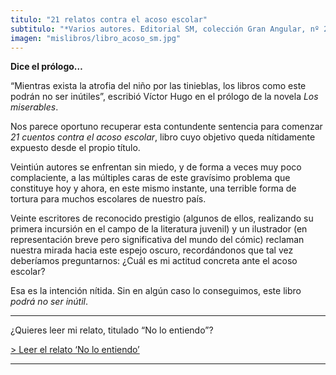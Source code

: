 ```yaml
---
titulo: "21 relatos contra el acoso escolar"
subtitulo: "*Varios autores. Editorial SM, colección Gran Angular, nº 276. Noviembre de 2008*"
imagen: "mislibros/libro_acoso_sm.jpg"
---
```

 **Dice el prólogo…**

“Mientras exista la atrofia del niño por las tinieblas, los libros como este
podrán no ser inútiles”, escribió Víctor Hugo en el prólogo de la novela _Los
miserables_.

Nos parece oportuno recuperar esta contundente sentencia para comenzar _21
cuentos contra el acoso escolar_, libro cuyo objetivo queda nítidamente
expuesto desde el propio título.

Veintiún autores se enfrentan sin miedo, y de forma a veces muy poco
complaciente, a las múltiples caras de este gravísimo problema que constituye
hoy y ahora, en este mismo instante, una terrible forma de tortura para
muchos escolares de nuestro país.

Veinte escritores de reconocido prestigio (algunos de ellos, realizando su
primera incursión en el campo de la literatura juvenil) y un ilustrador (en
representación breve pero significativa del mundo del cómic) reclaman nuestra
mirada hacia este espejo oscuro, recordándonos que tal vez deberíamos
preguntarnos: ¿Cuál es mi actitud concreta ante el acoso escolar?

Esa es la intención nítida. Sin en algún caso lo conseguimos, este libro
_podrá no ser inútil_.

* * *

¿Quieres leer mi relato, titulado “No lo entiendo”?

[> Leer el relato ‘No lo entiendo’](/ver/paraleer/noloentiendo)

* * *
